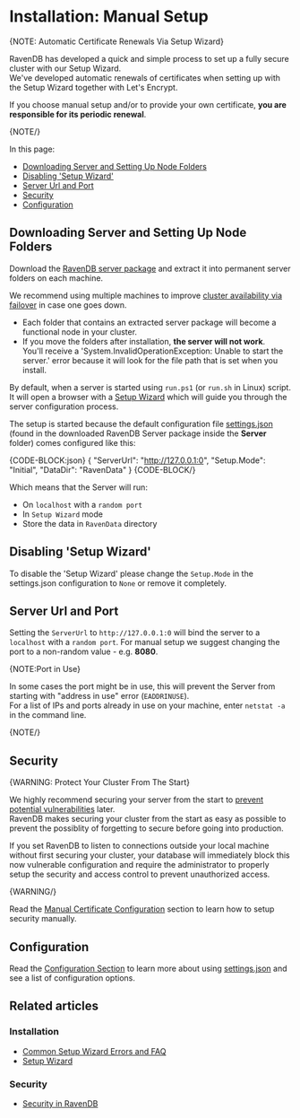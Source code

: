 # Installation: Manual Setup

{NOTE: Automatic Certificate Renewals Via Setup Wizard}

RavenDB has developed a quick and simple process to set up a fully secure cluster with our Setup Wizard.  
We've developed automatic renewals of certificates when setting up with the Setup Wizard together with Let's Encrypt.  

If you choose manual setup and/or to provide your own certificate, **you are responsible for its periodic renewal**.

{NOTE/}

In this page: 

* [Downloading Server and Setting Up Node Folders](../../start/installation/manual#downloading-server-and-setting-up-node-folders)
* [Disabling 'Setup Wizard'](../../start/installation/manual#disabling-setup-wizard)  
* [Server Url and Port](../../start/installation/manual#server-url-and-port)
* [Security](../../start/installation/manual#security)
* [Configuration](../../start/installation/manual#configuration)

## Downloading Server and Setting Up Node Folders
Download the [RavenDB server package](https://ravendb.net/download) and extract it into permanent server folders on each machine.  

We recommend using multiple machines to improve [cluster availability via failover](../../client-api/cluster/how-client-integrates-with-replication-and-cluster) in case one goes down.  

* Each folder that contains an extracted server package will become a functional node in your cluster.  
* If you move the folders after installation, **the server will not work**.  
   You'll receive a 'System.InvalidOperationException: Unable to start the server.' error because it will look for the file path that is set when you install.  

By default, when a server is started using `run.ps1` (or `run.sh` in Linux) script. It will open a browser with a [Setup Wizard](../../start/installation/setup-wizard) which will guide you through the server configuration process.  

The setup is started because the default configuration file [settings.json](../../server/configuration/configuration-options#settings.json) (found in the downloaded RavenDB Server package inside the **Server** folder) comes configured like this:

{CODE-BLOCK:json}
{
    "ServerUrl": "http://127.0.0.1:0",
    "Setup.Mode": "Initial",
    "DataDir": "RavenData"
}
{CODE-BLOCK/}

Which means that the Server will run:

- On `localhost` with a `random port`
- In `Setup Wizard` mode
- Store the data in `RavenData` directory

## Disabling 'Setup Wizard'

To disable the 'Setup Wizard' please change the `Setup.Mode` in the settings.json configuration to `None` or remove it completely.

## Server Url and Port

Setting the `ServerUrl` to `http://127.0.0.1:0` will bind the server to a `localhost` with a `random port`. For manual setup we suggest changing the port to a non-random value - e.g. **8080**.

{NOTE:Port in Use}

In some cases the port might be in use, this will prevent the Server from starting with "address in use" error (`EADDRINUSE`).  
For a list of IPs and ports already in use on your machine, enter `netstat -a` in the command line.  

{NOTE/}

## Security

{WARNING: Protect Your Cluster From The Start}

We highly recommend securing your server from the start to [prevent potential vulnerabilities](https://ravendb.net/articles/ravendb-secure-by-default-document-database) later.  
 RavenDB makes securing your cluster from the start as easy as possible to prevent the possiblity of forgetting to secure before going into production. 

If you set RavenDB to listen to connections outside your local machine without first securing your cluster, 
your database will immediately block this now vulnerable configuration and require the administrator to properly setup the security and 
access control to prevent unauthorized access.  

{WARNING/}

Read the [Manual Certificate Configuration](../../server/security/authentication/certificate-configuration) section to learn how to setup security manually.

## Configuration

Read the [Configuration Section](../../server/configuration/configuration-options) to learn more about using [settings.json](../../server/configuration/configuration-options#settings.json) and see a list of configuration options.

## Related articles

### Installation

- [Common Setup Wizard Errors and FAQ](../../server/security/common-errors-and-faq#setup-wizard-issues)
- [Setup Wizard](../../start/installation/setup-wizard)

### Security

- [Security in RavenDB](../../server/security/overview)
